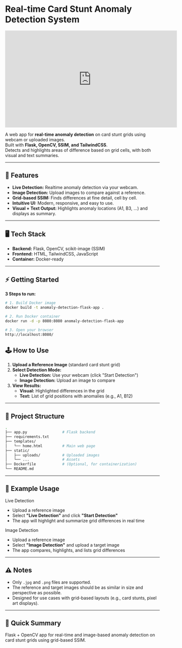 # Real-time Card Stunt Anomaly Detection System

<iframe width="560" height="315" src="https://www.youtube.com/embed/Z2ZKleD3Bhc" frameborder="0" allowfullscreen></iframe>

A web app for **real-time anomaly detection** on card stunt grids using webcam or uploaded images.  
Built with **Flask, OpenCV, SSIM, and TailwindCSS**.  
Detects and highlights areas of difference based on grid cells, with both visual and text summaries.

---

## 🚀 Features

- **Live Detection:** Realtime anomaly detection via your webcam.
- **Image Detection:** Upload images to compare against a reference.
- **Grid-based SSIM:** Finds differences at fine detail, cell by cell.
- **Intuitive UI:** Modern, responsive, and easy to use.
- **Visual + Text Output:** Highlights anomaly locations (A1, B3, ...) and displays as summary.

---

## 🖥️ Tech Stack

- **Backend:** Flask, OpenCV, scikit-image (SSIM)
- **Frontend:** HTML, TailwindCSS, JavaScript
- **Container:** Docker-ready

---

## ⚡️ Getting Started

**3 Steps to run:**

```bash
# 1. Build Docker image
docker build -t anomaly-detection-flask-app .

# 2. Run Docker container
docker run -d -p 8080:8080 anomaly-detection-flask-app

# 3. Open your browser
http://localhost:8080/
```

## 🕹️ How to Use

1. **Upload a Reference Image** (standard card stunt grid)
2. **Select Detection Mode:**
    - **Live Detection:** Use your webcam (click "Start Detection")
    - **Image Detection:** Upload an image to compare
3. **View Results:**
    - **Visual:** Highlighted differences in the grid
    - **Text:** List of grid positions with anomalies (e.g., A1, B12)

---

## 📁 Project Structure

```bash
.
├── app.py                # Flask backend
├── requirements.txt
├── templates/
│   └── home.html         # Main web page
├── static/
│   ├── uploads/          # Uploaded images
│   └── ...               # Assets
├── Dockerfile            # (Optional, for containerization)
└── README.md
```

---

## 📝 Example Usage

Live Detection

- Upload a reference image
- Select **"Live Detection"** and click **"Start Detection"**
- The app will highlight and summarize grid differences in real time

Image Detection

- Upload a reference image
- Select **"Image Detection"** and upload a target image
- The app compares, highlights, and lists grid differences

---

## ⚠️ Notes

- Only `.jpg` and `.png` files are supported.
- The reference and target images should be as similar in size and perspective as possible.
- Designed for use cases with grid-based layouts (e.g., card stunts, pixel art displays).

---

## 📝 Quick Summary

Flask + OpenCV app for real-time and image-based anomaly detection on card stunt grids using grid-based SSIM.
